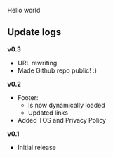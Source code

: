 Hello world

## Update logs
**v0.3**
- URL rewriting
- Made Github repo public! :)

**v0.2**
- Footer: 
    - Is now dynamically loaded
    - Updated links
- Added TOS and Privacy Policy

**v0.1**
- Initial release
